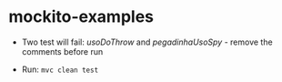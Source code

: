 # mockito-examples

- Two test will fail: _usoDoThrow_ and _pegadinhaUsoSpy_ - remove the comments before run

- Run: `mvc clean test`

